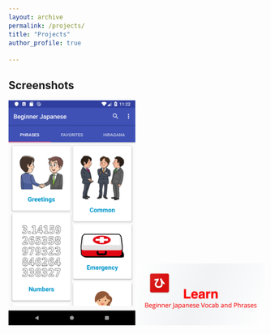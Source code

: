 ```yaml
---
layout: archive
permalink: /projects/
title: "Projects"
author_profile: true

---
```



## Screenshots
<img src="https://github.com/gr3y6h0st/BeginnerJapanesePhrases/blob/master/Beginner_Japanese_Phrases_SS.png" width="250"> 

<img src="images/LBJA-feature.png" width="250">
